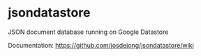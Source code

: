 jsondatastore
=============

JSON document database running on Google Datastore

Documentation: https://github.com/josdejong/jsondatastore/wiki
